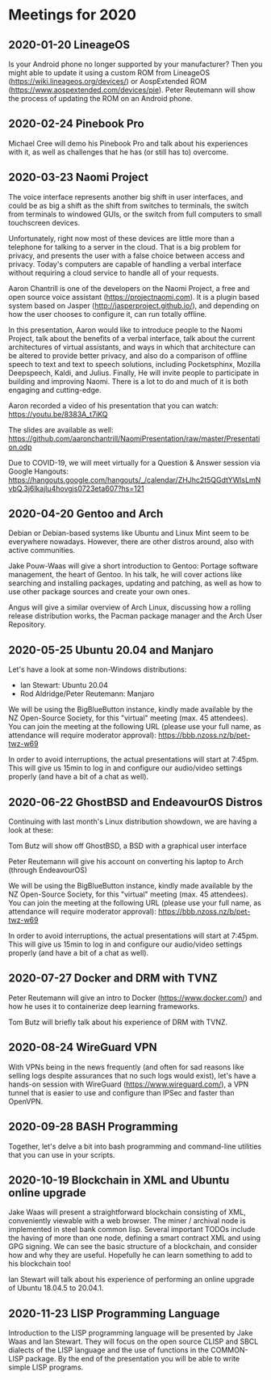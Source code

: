 # Meetings for 2020

## 2020-01-20 LineageOS

Is your Android phone no longer supported by your manufacturer? Then you might able to update it using a custom ROM from LineageOS (https://wiki.lineageos.org/devices/) or AospExtended ROM (https://www.aospextended.com/devices/pie). Peter Reutemann will show the process of updating the ROM on an Android phone.

## 2020-02-24 Pinebook Pro

Michael Cree will demo his Pinebook Pro and talk about his experiences with it, as well as challenges that he has (or still has to) overcome.

## 2020-03-23 Naomi Project

The voice interface represents another big shift in user interfaces, and could be as big a shift as the shift from switches to terminals, the switch from terminals to windowed GUIs, or the switch from full computers to small touchscreen devices.

Unfortunately, right now most of these devices are little more than a telephone for talking to a server in the cloud. That is a big problem for privacy, and presents the user with a false choice between access and privacy. Today's computers are capable of handling a verbal interface without requiring a cloud service to handle all of your requests.

Aaron Chantrill is one of the developers on the Naomi Project, a free and open source voice assistant (https://projectnaomi.com). It is a plugin based system based on Jasper (http://jasperproject.github.io/), and depending on how the user chooses to configure it, can run totally offline.

In this presentation, Aaron would like to introduce people to the Naomi Project, talk about the benefits of a verbal interface, talk about the current architectures of virtual assistants, and ways in which that architecture can be altered to provide better privacy, and also do a comparison of offline speech to text and text to speech solutions, including Pocketsphinx, Mozilla Deepspeech, Kaldi, and Julius. Finally, He will invite people to participate in building and improving Naomi. There is a lot to do and much of it is both engaging and cutting-edge.

Aaron recorded a video of his presentation that you can watch:
https://youtu.be/8383A_t7iKQ

The slides are available as well:
https://github.com/aaronchantrill/NaomiPresentation/raw/master/Presentation.odp

Due to COVID-19, we will meet virtually for a Question & Answer session via Google Hangouts:
https://hangouts.google.com/hangouts/_/calendar/ZHJhc2t5QGdtYWlsLmNvbQ.3j6lkajlu4hovgjs0723eta607?hs=121

## 2020-04-20 Gentoo and Arch

Debian or Debian-based systems like Ubuntu and Linux Mint seem to be everywhere nowadays. However, there are other distros around, also with active communities.

Jake Pouw-Waas will give a short introduction to Gentoo: Portage software management, the heart of Gentoo. In his talk, he will cover actions like searching and installing packages, updating and patching, as well as how to use other package sources and create your own ones.

Angus will give a similar overview of Arch Linux, discussing how a rolling release distribution works, the Pacman package manager and the Arch User Repository.

## 2020-05-25 Ubuntu 20.04 and Manjaro

Let's have a look at some non-Windows distributions:

* Ian Stewart: Ubuntu 20.04
* Rod Aldridge/Peter Reutemann: Manjaro

We will be using the BigBlueButton instance, kindly made available by the NZ Open-Source Society, for this "virtual" meeting (max. 45 attendees). You can join the meeting at the following URL (please use your full name, as attendance will require moderator approval):
https://bbb.nzoss.nz/b/pet-twz-w69

In order to avoid interruptions, the actual presentations will start at 7:45pm. This will give us 15min to log in and configure our audio/video settings properly (and have a bit of a chat as well).

## 2020-06-22 GhostBSD and EndeavourOS Distros

Continuing with last month's Linux distribution showdown, we are having a look at these:

Tom Butz will show off GhostBSD, a BSD with a graphical user interface
    
Peter Reutemann will give his account on converting his laptop to Arch (through EndeavourOS)

We will be using the BigBlueButton instance, kindly made available by the NZ Open-Source Society, for this "virtual" meeting (max. 45 attendees). You can join the meeting at the following URL (please use your full name, as attendance will require moderator approval):
https://bbb.nzoss.nz/b/pet-twz-w69

In order to avoid interruptions, the actual presentations will start at 7:45pm. This will give us 15min to log in and configure our audio/video settings properly (and have a bit of a chat as well).

## 2020-07-27 Docker and DRM with TVNZ

Peter Reutemann will give an intro to Docker (https://www.docker.com/) and how he uses it to containerize deep learning frameworks.

Tom Butz will briefly talk about his experience of DRM with TVNZ.

## 2020-08-24 WireGuard VPN

With VPNs being in the news frequently (and often for sad reasons like selling logs despite assurances that no such logs would exist), let's have a hands-on session with WireGuard (https://www.wireguard.com/), a VPN tunnel that is easier to use and configure than IPSec and faster than OpenVPN.

## 2020-09-28 BASH Programming

Together, let's delve a bit into bash programming and command-line utilities that you can use in your scripts.

## 2020-10-19 Blockchain in XML and Ubuntu online upgrade

Jake Waas will present a straightforward blockchain consisting of XML,
conveniently viewable with a web browser. The miner / archival node is
implemented in steel bank common lisp. Several important TODOs include the having of more than one node, defining a smart contract XML and using GPG signing. We can see the basic structure of a blockchain, and consider how and why they are useful. Hopefully he can learn something to add to his blockchain too!

Ian Stewart will talk about his experience of performing an online upgrade of Ubuntu 18.04.5 to 20.04.1.

## 2020-11-23 LISP Programming Language

Introduction to the LISP programming language will be presented by Jake Waas and Ian Stewart. They will focus on the open source CLISP and SBCL dialects of the LISP language and the use of functions in the COMMON-LISP package. By the end of the presentation you will be able to write simple LISP programs.
